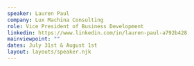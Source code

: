 ```yaml
---
speaker: Lauren Paul
company: Lux Machina Consulting
role: Vice President of Business Development
linkedin: https://www.linkedin.com/in/lauren-paul-a792b428
mainviewpoint: ""
dates: July 31st & August 1st
layout: layouts/speaker.njk
---
```

